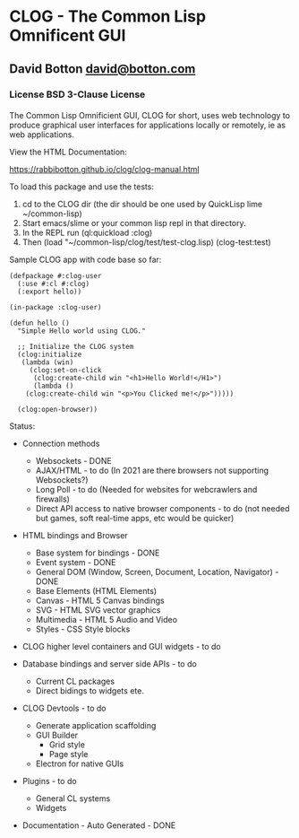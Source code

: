 # CLOG - The Common Lisp Omnificent GUI

## David Botton <david@botton.com>

### License BSD 3-Clause License

####
The Common Lisp Omnificient GUI, CLOG for short, uses web technology
to produce graphical user interfaces for applications locally or
remotely, ie as web applications.

View the HTML Documentation:

https://rabbibotton.github.io/clog/clog-manual.html

To load this package and use the tests:

1. cd to the CLOG dir (the dir should be one used by QuickLisp lime ~/common-lisp)
2. Start emacs/slime or your common lisp repl in that directory.
3. In the REPL run (ql:quickload :clog)
4. Then (load "~/common-lisp/clog/test/test-clog.lisp) (clog-test:test)

Sample CLOG app with code base so far:

```
(defpackage #:clog-user
  (:use #:cl #:clog)
  (:export hello))

(in-package :clog-user)

(defun hello ()
  "Simple Hello world using CLOG."

  ;; Initialize the CLOG system
  (clog:initialize
   (lambda (win)
     (clog:set-on-click
      (clog:create-child win "<h1>Hello World!</H1>")
      (lambda ()
	(clog:create-child win "<p>You Clicked me!</p>")))))

  (clog:open-browser))
```


Status:

- Connection methods
  - Websockets - DONE
  - AJAX/HTML - to do (In 2021 are there browsers not supporting Websockets?)
  - Long Poll - to do (Needed for websites for webcrawlers and firewalls) 
  - Direct API access to native browser components - to do (not needed but games, soft real-time apps, etc would be quicker) 

- HTML bindings and Browser
  - Base system for bindings - DONE
  - Event system - DONE
  - General DOM (Window, Screen, Document, Location, Navigator) - DONE
  - Base Elements (HTML Elements)
  - Canvas - HTML 5 Canvas bindings
  - SVG - HTML SVG vector graphics
  - Multimedia - HTML 5 Audio and Video
  - Styles - CSS Style blocks

- CLOG higher level containers and GUI widgets - to do

- Database bindings and server side APIs - to do
  - Current CL packages
  - Direct bidings to widgets ete.

- CLOG Devtools - to do
  - Generate application scaffolding
  - GUI Builder
	- Grid style
	- Page style
  - Electron for native GUIs
  
- Plugins - to do
  - General CL systems
  - Widgets
  
- Documentation - Auto Generated - DONE
